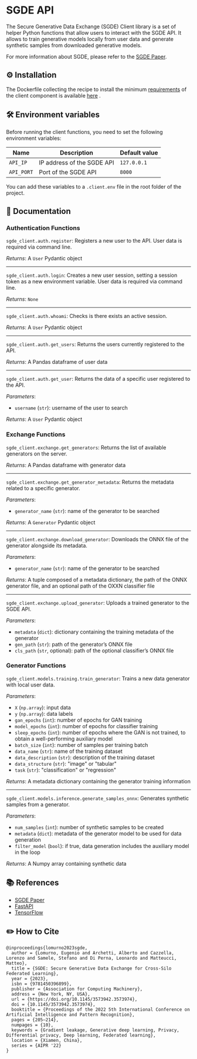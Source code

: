 # SGDE API

The Secure Generative Data Exchange (SGDE) Client library is a set of helper Python functions that
allow users to interact with the SGDE API.
It allows to train generative models locally from
user data and generate synthetic samples from downloaded generative models.

For more information about SGDE, please refer to the [SGDE Paper](https://arxiv.org/abs/2109.12062).

## ⚙️ Installation

The Dockerfile collecting the recipe to install the
minimum [requirements](https://github.com/archettialberto/SGDE/blob/main/sgde_client/docker/requirements.txt?ref_type=heads)
of the client component is
available [here](https://github.com/archettialberto/SGDE/blob/main/sgde_client/docker/Dockerfile?ref_type=heads)
.

## 🛠️ Environment variables

Before running the client functions, you need to set the following environment variables:

| Name             | Description                | Default value |
|------------------|----------------------------|---------------|
| `API_IP`         | IP address of the SGDE API | `127.0.0.1`   |
| `API_PORT`       | Port of the SGDE API       | `8000`        |

You can add these variables to a `.client.env` file in the root folder of the project.

## 📖 Documentation

### Authentication Functions

`sgde_client.auth.register`: Registers a new user to the API. User data is required via command line.

_Returns_: A `User` Pydantic object

---

`sgde_client.auth.login`: Creates a new user session, setting a session token as a new environment variable. User data is required via command line.

_Returns_: `None`

---

`sgde_client.auth.whoami`: Checks is there exists an active session.

_Returns_: A `User` Pydantic object

---

`sgde_client.auth.get_users`: Returns the users currently registered to the API.

_Returns_: A Pandas dataframe of user data

---

`sgde_client.auth.get_user`: Returns the data of a specific user registered to the API.

_Parameters_: 
* `username` (`str`): username of the user to search

_Returns_: A `User` Pydantic object

### Exchange Functions

`sgde_client.exchange.get_generators`: Returns the list of available generators on the server.

_Returns_: A Pandas dataframe with generator data

---

`sgde_client.exchange.get_generator_metadata`: Returns the metadata related to a specific generator.

_Parameters_:
* `generator_name` (`str`): name of the generator to be searched

_Returns_: A `Generator` Pydantic object

---

`sgde_client.exchange.download_generator`: Downloads the ONNX file of the generator alongside its metadata.

_Parameters_:
* `generator_name` (`str`): name of the generator to be searched

_Returns_: A tuple composed of a metadata dictionary, the path of the ONNX generator file, and an optional path of the OXXN classifier file

---

`sgde_client.exchange.upload_generator`: Uploads a trained generator to the SGDE API.

_Parameters_:
* `metadata` (`dict`): dictionary containing the training metadata of the generator
* `gen_path` (`str`): path of the generator’s ONNX file
* `cls_path` (`str`, optional): path of the optional classifier’s ONNX file

### Generator Functions

`sgde_client.models.training.train_generator`: Trains a new data generator with local user data.

_Parameters_:
* `X` (`np.array`): input data
* `y` (`np.array`): data labels
* `gan_epochs` (`int`): number of epochs for GAN training
* `model_epochs` (`int`): number of epochs for classifier training
* `sleep_epochs` (`int`): number of epochs where the GAN is not trained, to obtain a well-performing auxiliary model
* `batch_size` (`int`): number of samples per training batch
* `data_name` (`str`): name of the training dataset
* `data_description` (`str`): description of the training dataset
* `data_structure` (`str`): "image" or "tabular"
* `task` (`str`): "classification" or "regression"

_Returns_: A metadata dictionary containing the generator training information

---

`sgde_client.models.inference.generate_samples_onnx`: Generates synthetic samples from a generator.

_Parameters_:
* `num_samples` (`int`): number of synthetic samples to be created
* `metadata` (`dict`): metadata of the generator model to be used for data generation
* `filter_model` (`bool`): if true, data generation includes the auxiliary model in the loop

_Returns_: A Numpy array containing synthetic data

## 📚 References

- [SGDE Paper](https://arxiv.org/abs/2109.12062)
- [FastAPI](https://fastapi.tiangolo.com/)
- [TensorFlow](https://www.tensorflow.org/)

## ✏️ How to Cite

```
@inproceedings{lomurno2023sgde,
  author = {Lomurno, Eugenio and Archetti, Alberto and Cazzella, Lorenzo and Samele, Stefano and Di Perna, Leonardo and Matteucci, Matteo},
  title = {SGDE: Secure Generative Data Exchange for Cross-Silo Federated Learning},
  year = {2023},
  isbn = {9781450396899},
  publisher = {Association for Computing Machinery},
  address = {New York, NY, USA},
  url = {https://doi.org/10.1145/3573942.3573974},
  doi = {10.1145/3573942.3573974},
  booktitle = {Proceedings of the 2022 5th International Conference on Artificial Intelligence and Pattern Recognition},
  pages = {205–214},
  numpages = {10},
  keywords = {Gradient leakage, Generative deep learning, Privacy, Differential privacy, Deep learning, Federated learning},
  location = {Xiamen, China},
  series = {AIPR '22}
}
```
